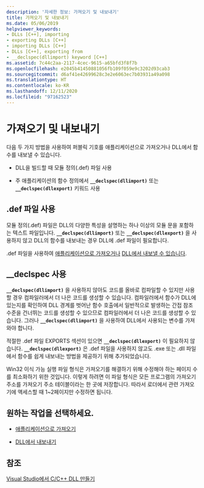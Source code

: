 ```yaml
---
description: '자세한 정보: 가져오기 및 내보내기'
title: 가져오기 및 내보내기
ms.date: 05/06/2019
helpviewer_keywords:
- DLLs [C++], importing
- exporting DLLs [C++]
- importing DLLs [C++]
- DLLs [C++], exporting from
- __declspec(dllimport) keyword [C++]
ms.assetid: 7c44c2aa-2117-4cec-9615-a65bfd3f8f7b
ms.openlocfilehash: e2045b41450881056fb109f059e9c3202d93cab3
ms.sourcegitcommit: d6af41e42699628c3e2e6063ec7b03931a49a098
ms.translationtype: HT
ms.contentlocale: ko-KR
ms.lasthandoff: 12/11/2020
ms.locfileid: "97162523"
---
```

# <a name="importing-and-exporting"></a>가져오기 및 내보내기

다음 두 가지 방법을 사용하여 퍼블릭 기호를 애플리케이션으로 가져오거나 DLL에서 함수를 내보낼 수 있습니다.

- DLL을 빌드할 때 모듈 정의(.def) 파일 사용

- 주 애플리케이션의 함수 정의에서 **`__declspec(dllimport)`** 또는 **`__declspec(dllexport)`** 키워드 사용

## <a name="using-a-def-file"></a>.def 파일 사용

모듈 정의(.def) 파일은 DLL의 다양한 특성을 설명하는 하나 이상의 모듈 문을 포함하는 텍스트 파일입니다. **`__declspec(dllimport)`** 또는 **`__declspec(dllexport)`** 을 사용하지 않고 DLL의 함수를 내보내는 경우 DLL에 .def 파일이 필요합니다.

.def 파일을 사용하여 [애플리케이션으로 가져오거나](importing-using-def-files.md) [DLL에서 내보낼 수 있습니다](exporting-from-a-dll-using-def-files.md).

## <a name="using-__declspec"></a>__declspec 사용

**`__declspec(dllimport)`** 을 사용하지 않아도 코드를 올바로 컴파일할 수 있지만 사용할 경우 컴파일러에서 더 나은 코드를 생성할 수 있습니다. 컴파일러에서 함수가 DLL에 있는지를 확인하여 DLL 경계를 벗어난 함수 호출에서 일반적으로 발생하는 간접 참조 수준을 건너뛰는 코드를 생성할 수 있으므로 컴파일러에서 더 나은 코드를 생성할 수 있습니다. 그러나 **`__declspec(dllimport)`** 을 사용하여 DLL에서 사용되는 변수를 가져와야 합니다.

적절한 .def 파일 EXPORTS 섹션이 있으면 **`__declspec(dllexport)`** 이 필요하지 않습니다. **`__declspec(dllexport)`** 은 .def 파일을 사용하지 않고도 .exe 또는 .dll 파일에서 함수를 쉽게 내보내는 방법을 제공하기 위해 추가되었습니다.

Win32 이식 가능 실행 파일 형식은 가져오기를 해결하기 위해 수정해야 하는 페이지 수를 최소화하기 위한 것입니다. 이렇게 하려면 이 파일 형식은 모든 프로그램의 가져오기 주소를 가져오기 주소 테이블이라는 한 곳에 저장합니다. 따라서 로더에서 관련 가져오기에 액세스할 때 1~2페이지만 수정하면 됩니다.

## <a name="what-do-you-want-to-do"></a>원하는 작업을 선택하세요.

- [애플리케이션으로 가져오기](importing-into-an-application-using-declspec-dllimport.md)

- [DLL에서 내보내기](exporting-from-a-dll.md)

## <a name="see-also"></a>참조

[Visual Studio에서 C/C++ DLL 만들기](dlls-in-visual-cpp.md)
